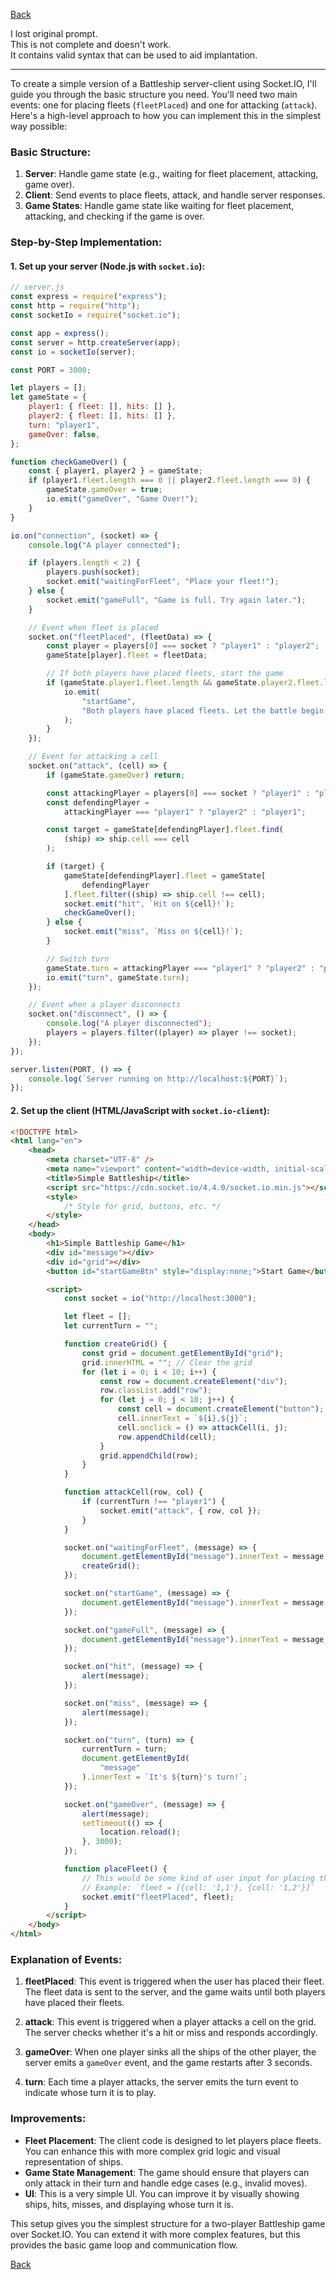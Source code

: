 [Back](index.md)

I lost original prompt.  
This is not complete and doesn't work.  
It contains valid syntax that can be used to aid implantation.

---

To create a simple version of a Battleship server-client using Socket.IO, I'll guide you through the basic structure you need. You'll need two main events: one for placing fleets (`fleetPlaced`) and one for attacking (`attack`). Here's a high-level approach to how you can implement this in the simplest way possible:

### Basic Structure:

1. **Server**: Handle game state (e.g., waiting for fleet placement, attacking, game over).
2. **Client**: Send events to place fleets, attack, and handle server responses.
3. **Game States**: Handle game state like waiting for fleet placement, attacking, and checking if the game is over.

### Step-by-Step Implementation:

#### 1. **Set up your server** (Node.js with `socket.io`):

```javascript
// server.js
const express = require("express");
const http = require("http");
const socketIo = require("socket.io");

const app = express();
const server = http.createServer(app);
const io = socketIo(server);

const PORT = 3000;

let players = [];
let gameState = {
    player1: { fleet: [], hits: [] },
    player2: { fleet: [], hits: [] },
    turn: "player1",
    gameOver: false,
};

function checkGameOver() {
    const { player1, player2 } = gameState;
    if (player1.fleet.length === 0 || player2.fleet.length === 0) {
        gameState.gameOver = true;
        io.emit("gameOver", "Game Over!");
    }
}

io.on("connection", (socket) => {
    console.log("A player connected");

    if (players.length < 2) {
        players.push(socket);
        socket.emit("waitingForFleet", "Place your fleet!");
    } else {
        socket.emit("gameFull", "Game is full. Try again later.");
    }

    // Event when fleet is placed
    socket.on("fleetPlaced", (fleetData) => {
        const player = players[0] === socket ? "player1" : "player2";
        gameState[player].fleet = fleetData;

        // If both players have placed fleets, start the game
        if (gameState.player1.fleet.length && gameState.player2.fleet.length) {
            io.emit(
                "startGame",
                "Both players have placed fleets. Let the battle begin!"
            );
        }
    });

    // Event for attacking a cell
    socket.on("attack", (cell) => {
        if (gameState.gameOver) return;

        const attackingPlayer = players[0] === socket ? "player1" : "player2";
        const defendingPlayer =
            attackingPlayer === "player1" ? "player2" : "player1";

        const target = gameState[defendingPlayer].fleet.find(
            (ship) => ship.cell === cell
        );

        if (target) {
            gameState[defendingPlayer].fleet = gameState[
                defendingPlayer
            ].fleet.filter((ship) => ship.cell !== cell);
            socket.emit("hit", `Hit on ${cell}!`);
            checkGameOver();
        } else {
            socket.emit("miss", `Miss on ${cell}!`);
        }

        // Switch turn
        gameState.turn = attackingPlayer === "player1" ? "player2" : "player1";
        io.emit("turn", gameState.turn);
    });

    // Event when a player disconnects
    socket.on("disconnect", () => {
        console.log("A player disconnected");
        players = players.filter((player) => player !== socket);
    });
});

server.listen(PORT, () => {
    console.log(`Server running on http://localhost:${PORT}`);
});
```

#### 2. **Set up the client** (HTML/JavaScript with `socket.io-client`):

```html
<!DOCTYPE html>
<html lang="en">
    <head>
        <meta charset="UTF-8" />
        <meta name="viewport" content="width=device-width, initial-scale=1.0" />
        <title>Simple Battleship</title>
        <script src="https://cdn.socket.io/4.4.0/socket.io.min.js"></script>
        <style>
            /* Style for grid, buttons, etc. */
        </style>
    </head>
    <body>
        <h1>Simple Battleship Game</h1>
        <div id="message"></div>
        <div id="grid"></div>
        <button id="startGameBtn" style="display:none;">Start Game</button>

        <script>
            const socket = io("http://localhost:3000");

            let fleet = [];
            let currentTurn = "";

            function createGrid() {
                const grid = document.getElementById("grid");
                grid.innerHTML = ""; // Clear the grid
                for (let i = 0; i < 10; i++) {
                    const row = document.createElement("div");
                    row.classList.add("row");
                    for (let j = 0; j < 10; j++) {
                        const cell = document.createElement("button");
                        cell.innerText = `${i},${j}`;
                        cell.onclick = () => attackCell(i, j);
                        row.appendChild(cell);
                    }
                    grid.appendChild(row);
                }
            }

            function attackCell(row, col) {
                if (currentTurn !== "player1") {
                    socket.emit("attack", { row, col });
                }
            }

            socket.on("waitingForFleet", (message) => {
                document.getElementById("message").innerText = message;
                createGrid();
            });

            socket.on("startGame", (message) => {
                document.getElementById("message").innerText = message;
            });

            socket.on("gameFull", (message) => {
                document.getElementById("message").innerText = message;
            });

            socket.on("hit", (message) => {
                alert(message);
            });

            socket.on("miss", (message) => {
                alert(message);
            });

            socket.on("turn", (turn) => {
                currentTurn = turn;
                document.getElementById(
                    "message"
                ).innerText = `It's ${turn}'s turn!`;
            });

            socket.on("gameOver", (message) => {
                alert(message);
                setTimeout(() => {
                    location.reload();
                }, 3000);
            });

            function placeFleet() {
                // This would be some kind of user input for placing the fleet
                // Example: `fleet = [{cell: '1,1'}, {cell: '1,2'}]`
                socket.emit("fleetPlaced", fleet);
            }
        </script>
    </body>
</html>
```

### Explanation of Events:

1. **fleetPlaced**: This event is triggered when the user has placed their fleet. The fleet data is sent to the server, and the game waits until both players have placed their fleets.
2. **attack**: This event is triggered when a player attacks a cell on the grid. The server checks whether it's a hit or miss and responds accordingly.

3. **gameOver**: When one player sinks all the ships of the other player, the server emits a `gameOver` event, and the game restarts after 3 seconds.

4. **turn**: Each time a player attacks, the server emits the turn event to indicate whose turn it is to play.

### Improvements:

-   **Fleet Placement**: The client code is designed to let players place fleets. You can enhance this with more complex grid logic and visual representation of ships.
-   **Game State Management**: The game should ensure that players can only attack in their turn and handle edge cases (e.g., invalid moves).
-   **UI**: This is a very simple UI. You can improve it by visually showing ships, hits, misses, and displaying whose turn it is.

This setup gives you the simplest structure for a two-player Battleship game over Socket.IO. You can extend it with more complex features, but this provides the basic game loop and communication flow.

[Back](index.md)
